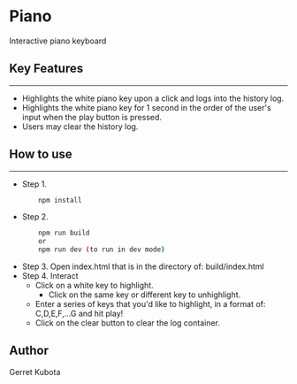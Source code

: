 # Piano
Interactive piano keyboard 

## <strong>Key Features</strong>
***
* Highlights the white piano key upon a click and logs into the history log.
* Highlights the white piano key for 1 second in the order of the user's input when the play button is pressed.
* Users may clear the history log.

## <strong>How to use</strong>
***

* Step 1. 
  ```bash 
      npm install 
   ```
* Step 2. 
  ```bash
      npm run build
      or
      npm run dev (to run in dev mode)
   ```
* Step 3. Open index.html that is in the directory of: build/index.html
* Step 4. Interact
  - Click on a white key to highlight.
    - Click on the same key or different key to unhighlight.
  - Enter a series of keys that you'd like to highlight, in a format of: C,D,E,F,...G and hit play!
  - Click on the clear button to clear the log container.

## <strong>Author</strong>
Gerret Kubota
